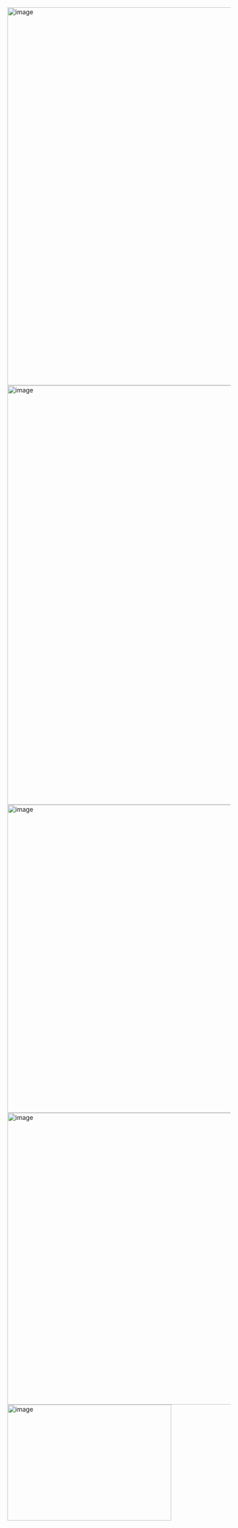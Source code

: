 <img width="1919" height="854" alt="image" src="https://github.com/user-attachments/assets/1dd14070-d0f3-471f-9f2d-45d7c69650e2" />
<img width="1919" height="947" alt="image" src="https://github.com/user-attachments/assets/aa26151d-8063-400f-9a2f-46848b01357a" />
<img width="1919" height="696" alt="image" src="https://github.com/user-attachments/assets/58d8d4c1-705a-4ded-a1c9-f0e4811c8485" />
<img width="1167" height="659" alt="image" src="https://github.com/user-attachments/assets/b65fd231-ddc1-4eae-8176-1493b48efdc6" />
<img width="370" height="262" alt="image" src="https://github.com/user-attachments/assets/d3370969-e886-4c00-9f28-47439a2de2c9" />

